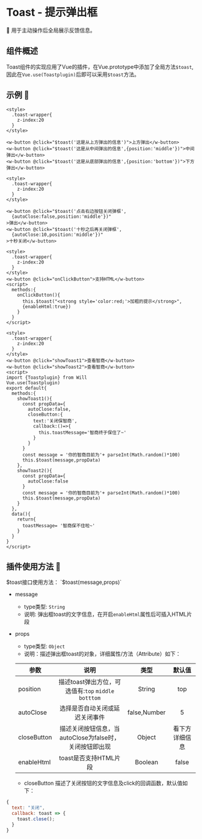 # Toast - 提示弹出框
  :beginner: 用于主动操作后全局展示反馈信息。
## 组件概述
Toast组件的实现应用了Vue的插件，在Vue.prototype中添加了全局方法`$toast`,因此在`Vue.use(Toastplugin)`后即可以采用`$toast`方法。

## 示例 :chestnut:
<ClientOnly>
  <toast-demo-1></toast-demo-1>
</ClientOnly>

```vue
<style>
  .toast-wrapper{
    z-index:20
  }
</style>

<w-button @click="$toast('这是从上方弹出的信息')">上方弹出</w-button>
<w-button @click="$toast('这是从中间弹出的信息',{position:'middle'})">中间弹出</w-button>
<w-button @click="$toast('这是从底部弹出的信息',{position:'bottom'})">下方弹出</w-button>
```

<ClientOnly>
  <toast-demo-2></toast-demo-2>
</ClientOnly>

```vue
<style>
  .toast-wrapper{
    z-index:20
  }
</style>

<w-button @click="$toast('点击右边按钮关闭弹框',
  {autoClose:false,position:'middle'})"
>弹出</w-button>
<w-button @click="$toast('十秒之后再关闭弹框',
  {autoClose:10,position:'middle'})"
>十秒关闭</w-button>
```

<ClientOnly>
  <toast-demo-3></toast-demo-3>
</ClientOnly>

```vue
<style>
  .toast-wrapper{
    z-index:20
  }
</style>
<w-button @click="onClickButton">支持HTML</w-button>
<script>
  methods:{
    onClickButton(){
      this.$toast("<strong style='color:red;'>加粗的提示</strong>",
      {enableHtml:true})
    }
  }
</script>
```

<ClientOnly>
  <toast-demo-4></toast-demo-4>
</ClientOnly>

```vue
<style>
  .toast-wrapper{
    z-index:20
  }
</style>
<w-button @click="showToast1">查看智商</w-button>
<w-button @click="showToast2">查看智商</w-button>
<script>
import {Toastplugin} from Will
Vue.use(Toastplugin)
export default{
  methods:{
    showToast1(){
      const propData={
        autoClose:false,
        closeButton:{
          text:'关闭保智商',
          callback:()=>{
            this.toastMessage='智商终于保住了~'
          }
        }
      }
      const message = '你的智商目前为'+ parseInt(Math.random()*100)
      this.$toast(message,propData)
    },
    showToast2(){
      const propData={
        autoClose:false
      }
      const message = '你的智商目前为'+ parseInt(Math.random()*100)
      this.$toast(message,propData)
    }
  },
  data(){
    return{
      toastMessage= '智商保不住啦~'
    }
  }
}
</script>
```

## 插件使用方法 :stars:

$toast接口使用方法： `$toast(message,props)`
- message
  - type类型: `String` 
  - 说明: 弹出框toast的文字信息，在开启`enableHtml`属性后可插入HTML片段

- props
  - type类型: `Object`
  - 说明：描述弹出框toast的对象，详细属性/方法（Attribute）如下：

  | 参数 | 说明 | 类型 | 默认值 |
  | ---- |:----:|:----:|:----:|
  | position | 描述toast弹出方位，可选值有:`top` `middle` `botttom` | String | top |
  | autoClose | 选择是否自动关闭或延迟关闭事件 | false,Number | 5 |
  | closeButton | 描述关闭按钮信息，当autoClose为false时，关闭按钮即出现 | Object |看下方详细信息 |
  | enableHtml | toast是否支持HTML片段 | Boolean | false |

  - closeButton 描述了关闭按钮的文字信息及click的回调函数，默认值如下：
```js
{
  text: "关闭",
  callback: toast => {
    toast.close();
  }
}
```
